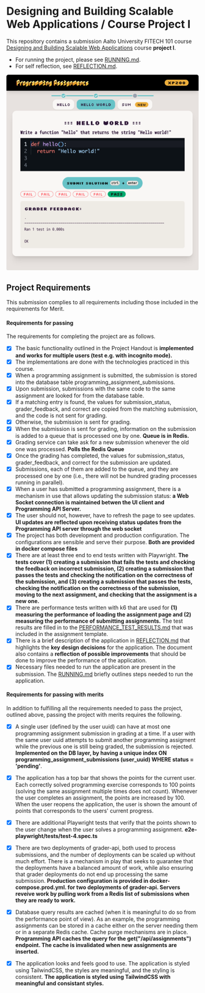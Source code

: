 # Designing and Building Scalable Web Applications / Course Project I

This repository contains a submission Aalto University FITECH 101 course [Designing and Building Scalable Web Applications](https://fitech101.aalto.fi/designing-and-building-scalable-web-applications) course **project I**.

- For running the project, please see [RUNNING.md](RUNNING.md).
- For self reflection, see [REFLECTION.md](REFLECTION.md).


![alt text](image.png)




## Project Requirements

This submission complies to all requirements including those included in the requirements for Merit.

#### Requirements for passing

The requirements for completing the project are as follows.

- [x] The basic functionality outlined in the Project Handout is **implemented and works for multiple users (test e.g. with incognito mode).**
- [x] The implementations are done with the technologies practiced in this course.
- [x] When a programming assignment is submitted, the submission is stored into the database table programming_assignment_submissions.
- [x] Upon submission, submissions with the same code to the same assignment are looked for from the database table.
- [x] If a matching entry is found, the values for submission_status, grader_feedback, and correct are copied from the matching submission, and the code is not sent for grading.
- [x] Otherwise, the submission is sent for grading.
- [x] When the submission is sent for grading, information on the submission is added to a queue that is processed one by one. **Queue is in Redis.**
- [x] Grading service can take ask for a new submission whenever the old one was processed. **Polls the Redis Queue**
- [x] Once the grading has completed, the values for submission_status, grader_feedback, and correct for the submission are updated.
- [x] Submissions, each of them are added to the queue, and they are processed one by one (i.e., there will not be hundred grading processes running in parallel).
- [x] When a user has submitted a programming assignment, there is a mechanism in use that allows updating the submission status: **a Web Socket connection is maintained betwen the UI client and Programming API Server.** 
- [x] The user should not, however, have to refresh the page to see updates. **UI updates are reflected upon receiving status updates from the Programming API server through the web socket**
- [x] The project has both development and production configuration. The configurations are sensible and serve their purpose. **Both are provided in docker compose files**
- [x] There are at least three end to end tests written with Playwright. **The tests cover (1) creating a submission that fails the tests and checking the feedback on incorrect submission, (2) creating a submission that passes the tests and checking the notification on the correctness of the submission, and (3) creating a submission that passes the tests, checking the notification on the correctness of the submission, moving to the next assignment, and checking that the assignment is a new one.**
- [x] There are performance tests written with k6 that are used for **(1) measuring the performance of loading the assignment page and (2) measuring the performance of submitting assignments.** The test results are filled in to the [PERFORMANCE_TEST_RESULTS.md](PERFORMANCE_TEST_RESULTS.md) that was included in the assignment template.
- [x] There is a brief description of the application in [REFLECTION.md](REFLECTION.md) that highlights the **key design decisions** for the application. The document also contains a **reflection of possible improvements** that should be done to improve the performance of the application.
- [x] Necessary files needed to run the application are present in the submission. The [RUNNING.md](RUNNING.md) briefly outlines steps needed to run the application.

#### Requirements for passing with merits

In addition to fulfilling all the requirements needed to pass the project, outlined above, passing the project with merits requires the following.

- [x] A single user (defined by the user uuid) can have at most one programming assignment submission in grading at a time. If a user with the same user uuid attempts to submit another programming assigment while the previous one is still being graded, the submission is rejected. **Implemented on the DB layer, by having a unique index ON programming_assignment_submissions (user_uuid)
WHERE status = 'pending'**.
- [x] The application has a top bar that shows the points for the current user. Each correctly solved programming exercise corresponds to 100 points (solving the same assignment multiple times does not count). Whenever the user completes an assignment, the points are increased by 100. When the user reopens the application, the user is shown the amount of points that corresponds to the users' current progress.
- [x] There are additional Playwright tests that verify that the points shown to the user change when the user solves a programming assignment. **e2e-playwright/tests/test-4.spec.ts**
- [x] There are two deployments of grader-api, both used to process submissions, and the number of deployments can be scaled up without much effort. There is a mechanism in play that seeks to guarantee that the deployments have a balanced amount of work, while also ensuring that grader deployments do not end up processing the same submission. **Production configuration is provided in docker-compose.prod.yml. for two deployments of grader-api. Servers reveive work by pulling work from a Redis list of submissions when they are ready to work.**
- [x] Database query results are cached (when it is meaningful to do so from the performance point of view). As an example, the programming assignments can be stored in a cache either on the server needing them or in a separate Redis cache. Cache purge mechanisms are in place. **Programming API caches the query for the get("/api/assignments") endpoint. **The cache is invalidated when new assignments are inserted.****
- [x] The application looks and feels good to use. The application is styled using TailwindCSS, the styles are meaningful, and the styling is consistent. **The application is styled using TailwindCSS with meaningful and consistant styles.**

